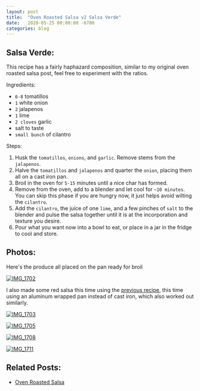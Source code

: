```yaml
---
layout: post
title:  "Oven Roasted Salsa v2 Salsa Verde"
date:   2020-05-25 00:00:00 -0700
categories: blog
---
```


Salsa Verde:
-
This recipe has a fairly haphazard composition, similar to my original oven roasted salsa post, feel free to experiment 
with the ratios.

Ingredients:
- `6-8` tomatillos 
- `1` white onion 
- `2` jalapenos 
- `1` lime
- `2 cloves` garlic
- salt to taste
- `small bunch` of cilantro 

Steps:
1. Husk the `tomatillos`, `onions`, and `garlic`. Remove stems from the `jalapenos`.
2. Halve the `tomatillos` and `jalapenos` and quarter the `onion`, placing them all on a cast iron pan.
3. Broil in the oven for `5-15` minutes until a nice char has formed.
4. Remove from the oven, add to a blender and let cool for `~10 minutes`. You can skip this phase if you are hungry now,
it just helps avoid wilting the `cilantro`. 
5. Add the `cilantro`, the juice of one `lime`, and a few pinches of `salt` to the blender and pulse the salsa together until it is at the incorporation 
and texture you desire. 
6. Pour what you want now into a bowl to eat, or place in a jar in the fridge to cool and store. 

Photos:
-
Here's the produce all placed on the pan ready for broil

<a data-flickr-embed="true" href="https://www.flickr.com/photos/188265593@N07/50014336698/in/datetaken-public/" title="IMG_1702"><img src="https://live.staticflickr.com/65535/50014336698_7822f5f43c_c.jpg" alt="IMG_1702"></a><script async src="//embedr.flickr.com/assets/client-code.js" charset="utf-8"></script>

I also made some red salsa this time using the [previous recipe](/blog/2020/05/20/Oven-Roasted-Salsa.html), this time 
using an aluminum wrapped pan instead of cast iron, which also worked out similarly.

<a data-flickr-embed="true" href="https://www.flickr.com/photos/188265593@N07/50015127282/in/datetaken-public/" title="IMG_1703"><img src="https://live.staticflickr.com/65535/50015127282_c861f15bac_c.jpg" alt="IMG_1703"></a><script async src="//embedr.flickr.com/assets/client-code.js" charset="utf-8"></script>

<a data-flickr-embed="true" href="https://www.flickr.com/photos/188265593@N07/50015127432/in/datetaken-public/" title="IMG_1705"><img src="https://live.staticflickr.com/65535/50015127432_1180475e0f_c.jpg" alt="IMG_1705"></a><script async src="//embedr.flickr.com/assets/client-code.js" charset="utf-8"></script>

<a data-flickr-embed="true" href="https://www.flickr.com/photos/188265593@N07/50014868091/in/datetaken-public/" title="IMG_1708"><img src="https://live.staticflickr.com/65535/50014868091_bf3eaa4383_c.jpg" alt="IMG_1708"></a><script async src="//embedr.flickr.com/assets/client-code.js" charset="utf-8"></script>

<a data-flickr-embed="true" href="https://www.flickr.com/photos/188265593@N07/50014868181/in/datetaken-public/" title="IMG_1711"><img src="https://live.staticflickr.com/65535/50014868181_c6c3be89c2_c.jpg" alt="IMG_1711"></a><script async src="//embedr.flickr.com/assets/client-code.js" charset="utf-8"></script>

Related Posts:
-
- [Oven Roasted Salsa](/blog/2020/05/20/Oven-Roasted-Salsa.html)